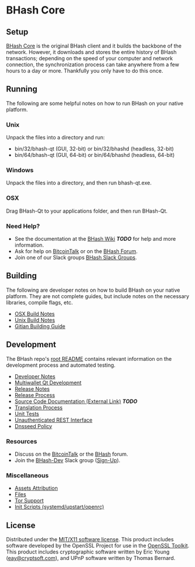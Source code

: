BHash Core
=====================

Setup
---------------------
[BHash Core](http://bhash.org/wallet) is the original BHash client and it builds the backbone of the network. However, it downloads and stores the entire history of BHash transactions; depending on the speed of your computer and network connection, the synchronization process can take anywhere from a few hours to a day or more. Thankfully you only have to do this once.

Running
---------------------
The following are some helpful notes on how to run BHash on your native platform.

### Unix

Unpack the files into a directory and run:

- bin/32/bhash-qt (GUI, 32-bit) or bin/32/bhashd (headless, 32-bit)
- bin/64/bhash-qt (GUI, 64-bit) or bin/64/bhashd (headless, 64-bit)

### Windows

Unpack the files into a directory, and then run bhash-qt.exe.

### OSX

Drag BHash-Qt to your applications folder, and then run BHash-Qt.

### Need Help?

* See the documentation at the [BHash Wiki](https://en.bitcoin.it/wiki/Main_Page) ***TODO***
for help and more information.
* Ask for help on [BitcoinTalk](https://bitcointalk.org/fixme) or on the [BHash Forum](http://forum.bhash.org/).
* Join one of our Slack groups [BHash Slack Groups](https://www.bhash.io/fixme).

Building
---------------------
The following are developer notes on how to build BHash on your native platform. They are not complete guides, but include notes on the necessary libraries, compile flags, etc.

- [OSX Build Notes](build-osx.md)
- [Unix Build Notes](build-unix.md)
- [Gitian Building Guide](gitian-building.md)

Development
---------------------
The BHash repo's [root README](https://github.com/BHash-Project/BHash/blob/master/README.md) contains relevant information on the development process and automated testing.

- [Developer Notes](developer-notes.md)
- [Multiwallet Qt Development](multiwallet-qt.md)
- [Release Notes](release-notes.md)
- [Release Process](release-process.md)
- [Source Code Documentation (External Link)](https://dev.visucore.com/bitcoin/doxygen/) ***TODO***
- [Translation Process](translation_process.md)
- [Unit Tests](unit-tests.md)
- [Unauthenticated REST Interface](REST-interface.md)
- [Dnsseed Policy](dnsseed-policy.md)

### Resources

* Discuss on the [BitcoinTalk](https://bitcointalk.org/fixme) or the [BHash](http://forum.bhash.io/fixme) forum.
* Join the [BHash-Dev](https://bhash-dev.slack.com/) Slack group ([Sign-Up](https://fixme)).

### Miscellaneous
- [Assets Attribution](assets-attribution.md)
- [Files](files.md)
- [Tor Support](tor.md)
- [Init Scripts (systemd/upstart/openrc)](init.md)

License
---------------------
Distributed under the [MIT/X11 software license](http://www.opensource.org/licenses/mit-license.php).
This product includes software developed by the OpenSSL Project for use in the [OpenSSL Toolkit](https://www.openssl.org/). This product includes
cryptographic software written by Eric Young ([eay@cryptsoft.com](mailto:eay@cryptsoft.com)), and UPnP software written by Thomas Bernard.

